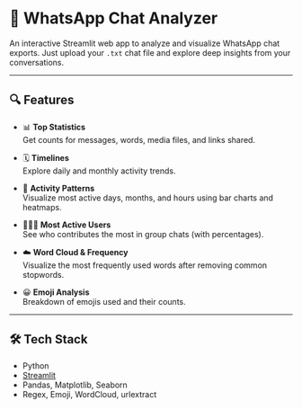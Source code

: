 # 📱 WhatsApp Chat Analyzer

An interactive Streamlit web app to analyze and visualize WhatsApp chat exports. Just upload your `.txt` chat file and explore deep insights from your conversations.

---

## 🔍 Features

- 📊 **Top Statistics**  
  Get counts for messages, words, media files, and links shared.

- 🗓️ **Timelines**  
  Explore daily and monthly activity trends.

- 📆 **Activity Patterns**  
  Visualize most active days, months, and hours using bar charts and heatmaps.

- 🧑‍🤝‍🧑 **Most Active Users**  
  See who contributes the most in group chats (with percentages).

- ☁️ **Word Cloud & Frequency**  
  Visualize the most frequently used words after removing common stopwords.

- 😀 **Emoji Analysis**  
  Breakdown of emojis used and their counts.

---

## 🛠️ Tech Stack

- Python
- [Streamlit](https://streamlit.io/)
- Pandas, Matplotlib, Seaborn
- Regex, Emoji, WordCloud, urlextract
